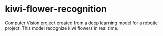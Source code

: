 # kiwi-flower-recognition

Computer Vision project created from a deep learning model for a robotic project. This model recognize kiwi flowers in real time.

